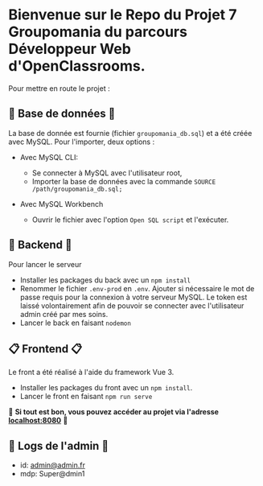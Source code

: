 # Bienvenue sur le Repo du Projet 7 Groupomania du parcours Développeur Web d'OpenClassrooms.

Pour mettre en route le projet :


##  :floppy_disk: Base de données :floppy_disk:

La base de donnée est fournie (fichier `groupomania_db.sql`) et a été créée avec MySQL. Pour l'importer, deux options : 

 - Avec MySQL CLI:
	 - Se connecter à MySQL avec l'utilisateur root,
	 - Importer la base de données  avec la commande `SOURCE /path/groupomania_db.sql;` 
 
 
 - Avec MySQL Workbench
	 - Ouvrir le fichier avec l'option `Open SQL script` et l'exécuter.

## :file_folder: Backend :file_folder:

Pour lancer le serveur

 - Installer les packages du back avec un `npm install`
 - Renommer le fichier `.env-prod` en `.env`. Ajouter si nécessaire le mot de passe requis pour la connexion à votre  serveur MySQL. Le token est laissé volontairement afin de pouvoir se connecter avec l'utilisateur admin créé par mes soins.
 - Lancer le back en faisant `nodemon`

## :clipboard:  Frontend :clipboard:

Le front a été réalisé à l'aide du framework Vue 3. 

 - Installer les packages du front avec un `npm install`.
 - Lancer le front en faisant `npm run serve`
 
 :clap: **Si tout est bon, vous pouvez accéder au projet via l'adresse [localhost:8080](http://localhost:8080/#/)** :clap:

 ##  :eyes: Logs de l'admin :eyes:

 - id:  admin@admin.fr
 - mdp: Super@dmin1
